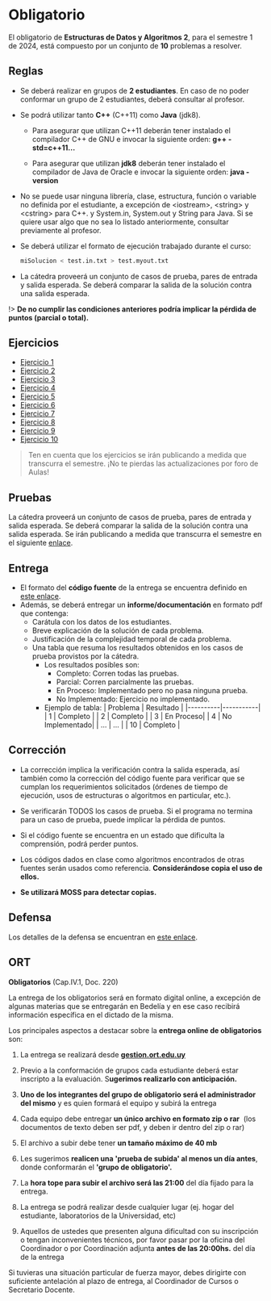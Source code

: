# Obligatorio

El obligatorio de **Estructuras de Datos y Algoritmos 2**, para el semestre
1 de 2024, está compuesto por un conjunto de **10** problemas a resolver.

## Reglas

-   Se deberá realizar en grupos de **2 estudiantes**. En caso de no poder conformar un grupo de 2 estudiantes, deberá consultar al profesor.

-   Se podrá utilizar tanto **C++** (C++11) como **Java** (jdk8).

    - Para asegurar que utilizan C++11 deberán tener instalado el
    compilador C++ de GNU e invocar la siguiente orden: **g++ -std=c++11...**

    - Para asegurar que utilizan **jdk8** deberán tener instalado el
    compilador de Java de Oracle e invocar la siguiente orden: **java -version**

-   No se puede usar ninguna librería, clase, estructura, función o
    variable no definida por el estudiante, a excepción de \<iostream\>,
    \<string\> y \<cstring\> para C++. y System.in, System.out y String
    para Java. Si se quiere usar algo que no sea lo listado anteriormente,
    consultar previamente al profesor.

-   Se deberá utilizar el formato de ejecución trabajado durante el
    curso:
    ```bash
    miSolucion < test.in.txt > test.myout.txt
    ```

-   La cátedra proveerá un conjunto de casos de prueba, pares de entrada
    y salida esperada. Se deberá comparar la salida de la solución
    contra una salida esperada.

!> **De no cumplir las condiciones anteriores podría implicar la pérdida de puntos (parcial o total).**

## Ejercicios

- [Ejercicio 1](/ejercicios/ejercicio1)
- [Ejercicio 2](/ejercicios/ejercicio2)
- [Ejercicio 3](/ejercicios/ejercicio3)
- [Ejercicio 4](/ejercicios/ejercicio4)
- [Ejercicio 5](/ejercicios/ejercicio5)
- [Ejercicio 6](/ejercicios/ejercicio6)
- [Ejercicio 7](/ejercicios/ejercicio7)
- [Ejercicio 8](/ejercicios/ejercicio8)
- [Ejercicio 9](/ejercicios/ejercicio9)
- [Ejercicio 10](/ejercicios/ejercicio10)

> Ten en cuenta que los ejercicios se irán publicando a medida que transcurra el semestre. ¡No te pierdas las actualizaciones por foro de Aulas!

## Pruebas

La cátedra proveerá un conjunto de casos de prueba, pares de entrada y salida esperada. Se deberá comparar la salida de la solución contra una salida esperada.
Se irán publicando a medida que transcurra el semestre en el siguiente [enlace](https://github.com/Algoritmos-2/A2-obligatorio-2024-S1-letra/tree/main/tests).

## Entrega

- El formato del **código fuente** de la entrega se encuentra definido en [este enlace](/formato).
- Además, se deberá entregar un **informe/documentación** en formato pdf que contenga:
    -   Carátula con los datos de los estudiantes.
    -   Breve explicación de la solución de cada problema.
    -   Justificación de la complejidad temporal de cada problema.
    -   Una tabla que resuma los resultados obtenidos en los casos de prueba provistos por la cátedra.
        -   Los resultados posibles son:
            -   Completo: Corren todas las pruebas.
            -   Parcial: Corren parcialmente las pruebas.
            -   En Proceso: Implementado pero no pasa ninguna prueba.
            -   No Implementado: Ejercicio no implementado.
        - Ejemplo de tabla:
        | Problema | Resultado |
        |----------|-----------|
        | 1        | Completo  |
        | 2        | Completo   |
        | 3        | En Proceso|
        | 4        | No Implementado|
        | ...      | ...       |
        | 10       | Completo   |



## Corrección

-   La corrección implica la verificación contra la salida esperada, así
    también como la corrección del código fuente para verificar que se
    cumplan los requerimientos solicitados (órdenes de tiempo de
    ejecución, usos de estructuras o algoritmos en particular, etc.).

-   Se verificarán TODOS los casos de prueba. Si el programa no termina
    para un caso de prueba, puede implicar la pérdida de puntos.

-   Si el código fuente se encuentra en un estado que dificulta la
    comprensión, podrá perder puntos.

-   Los códigos dados en clase como algoritmos encontrados de otras
    fuentes serán usados como referencia. **Considerándose copia el uso
    de ellos.**

-   **Se utilizará MOSS para detectar copias.**

## Defensa

Los detalles de la defensa se encuentran en [este enlace](/defensa).


## ORT

**Obligatorios** (Cap.IV.1, Doc. 220)

La entrega de los obligatorios será en formato digital online, a
excepción de algunas materias que se entregarán en Bedelía y en ese caso
recibirá información específica en el dictado de la misma.

Los principales aspectos a destacar sobre la **entrega online de
obligatorios** son:

1.  La entrega se realizará desde **[gestion.ort.edu.uy](http://gestion.ort.edu.uy)**

2.  Previo a la conformación de grupos cada estudiante deberá estar
    inscripto a la evaluación. S**ugerimos realizarlo con
    anticipación.**

3.  **Uno de los integrantes del grupo de obligatorio será el
    administrador del mismo** y es quien formará el equipo y subirá la
    entrega

4.  Cada equipo debe entregar **un único archivo en formato zip o rar** 
    (los documentos de texto deben ser pdf, y deben ir dentro del zip o
    rar)

5.  El archivo a subir debe tener **un tamaño máximo de 40 mb**

6.  Les sugerimos **realicen una \'prueba de subida\' al menos un día
    antes**, donde conformarán el **\'grupo de obligatorio\'.**

7.  La **hora tope para subir el archivo será las 21:00** del día fijado
    para la entrega.

8.  La entrega se podrá realizar desde cualquier lugar (ej. hogar del
    estudiante, laboratorios de la Universidad, etc)

9.  Aquellos de ustedes que presenten alguna dificultad con su
    inscripción o tengan inconvenientes técnicos, por favor pasar por la
    oficina del Coordinador o por Coordinación adjunta **antes de las
    20:00hs.** del día de la entrega

Si tuvieras una situación particular de fuerza mayor, debes dirigirte
con suficiente antelación al plazo de entrega, al Coordinador de Cursos
o Secretario Docente.
